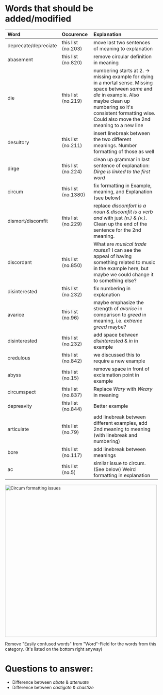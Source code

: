 # Words that should be added/modified

| Word                     | Occurence                     | Explanation                                                                                                                                                                                                                               |
| :----------------------- | :---------------------------- | :----------------------                                                                                                                                                                                                                   |
| deprecate/depreciate     | this list (no.203)            | move last two sentences of meaning to explanation                                                                                                                                                                                         |
| abasement                | this list (no.820)            | remove circular definition in meaning                                                                                                                                                                                                     |
| die                      | this list (no.219)            | numbering starts at 2. -> missing example for dying in a mortal sense. Missing space between _same_ and _die_ in example. Also maybe clean up numbering so it's consistent formatting wise. Could also move the 2nd meaning to a new line |
| desultory                | this list (no.211)            | insert linebreak between the two different meanings. Number formatting of those as well                                                                                                                                                   |
| dirge                    | this list (no.224)            | clean up grammar in last sentence of explanation: _Dirge is linked to *the* first word_                                                                                                                                                   |
| circum                   | this list (no.1380)           | fix formatting in Example, meaning, and Explanation (see below)                                                                                                                                                                           |
| dismort/discomfit        | this list (no.229)            | replace _discomfort is a noun_  & _discomfit is a verb and_ with just _(n.)_ & _(v.)_. Clean up the end of the sentence for the 2nd meaning.                                                                                              |
| discordant               | this list (no.850)            | What are _musical trade routes_? I can see the appeal of having something related to music in the example here, but maybe we could change it to something else?                                                                           |
| disinterested            | this list (no.232)            | fix numbering in explanation                                                                                                                                                                                                              |
| avarice                  | this list (no.96)             | maybe emphasize the strength of _avarice_ in comparison to _greed_ in meaning, i.e. _extreme greed_ maybe?                                                                                                                                |
| disinterested            | this list (no.232)            | add space between _disinterested_ & _in_ in example                                                                                                                                                                                       |
| credulous                | this list (no.842)            | we discussed this to require a new example                                                                                                                                                                                                |
| abyss                    | this list (no.15)             | remove space in front of exclamation point in example                                                                                                                                                                                     |
| circumspect              | this list (no.837)            | Replace _Wary_ with _Weary_ in meaning                                                                                                                                                                                                    |
| depreavity               | this list (no.844)            | Better example                                                                                                                                                                                                                            |
| articulate               | this list (no.79)             | add linebreak between different examples, add 2nd meaning to meaning (with linebreak and numbering)                                                                                                                                       |
| bore                     | this list (no.117)            | add linebreak between meanings                                                                                                                                                                                                            |
| ac                       | this list (no.5)              | similar issue to circum. (See below) Weird formatting in explanation                                                                                                                                                                      |

<img src="/../assets/circum_formatting.png" alt="Circum formatting issues" width="500">

Remove "Easily confused words" from "Word"-Field for the words from this category. (It's listed on the bottom right anyway)
# Questions to answer:

- Difference between _abate_ & _attenuate_
- Difference between _castigate_ & _chastize_
